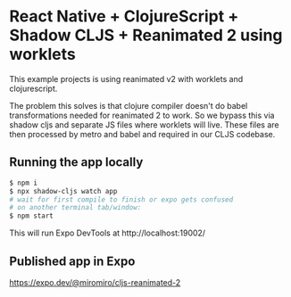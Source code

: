 # React Native + ClojureScript + Shadow CLJS + Reanimated 2 using worklets

This example projects is using reanimated v2 with worklets and clojurescript. 

The problem this solves is that clojure compiler doesn't do babel transformations needed for reanimated 2 to work. 
So we bypass this via shadow cljs and separate JS files where worklets will live. These files are then processed by metro and babel and required in our CLJS codebase. 


## Running the app locally

```sh
$ npm i
$ npx shadow-cljs watch app
# wait for first compile to finish or expo gets confused 
# on another terminal tab/window:
$ npm start
```
This will run Expo DevTools at http://localhost:19002/

## Published app in Expo 
https://expo.dev/@miromiro/cljs-reanimated-2
